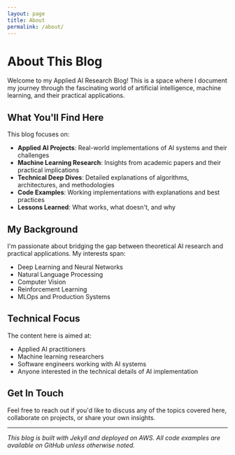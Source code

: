 ```yaml
---
layout: page
title: About
permalink: /about/
---
```


# About This Blog

Welcome to my Applied AI Research Blog! This is a space where I document my journey through the fascinating world of artificial intelligence, machine learning, and their practical applications.

## What You'll Find Here

This blog focuses on:

- **Applied AI Projects**: Real-world implementations of AI systems and their challenges
- **Machine Learning Research**: Insights from academic papers and their practical implications
- **Technical Deep Dives**: Detailed explanations of algorithms, architectures, and methodologies
- **Code Examples**: Working implementations with explanations and best practices
- **Lessons Learned**: What works, what doesn't, and why

## My Background

I'm passionate about bridging the gap between theoretical AI research and practical applications. My interests span:

- Deep Learning and Neural Networks
- Natural Language Processing
- Computer Vision
- Reinforcement Learning
- MLOps and Production Systems

## Technical Focus

The content here is aimed at:
- Applied AI practitioners
- Machine learning researchers
- Software engineers working with AI systems
- Anyone interested in the technical details of AI implementation

## Get In Touch

Feel free to reach out if you'd like to discuss any of the topics covered here, collaborate on projects, or share your own insights.

---

*This blog is built with Jekyll and deployed on AWS. All code examples are available on GitHub unless otherwise noted.*